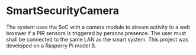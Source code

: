# SmartSecurityCamera
The system uses the SoC with a camera module to stream activity to a web broswer if a PIR sensors is triggered by persons presence. The user must shall be connected to the same LAN as the smart system. This project was developed on a Rasperry Pi model B.
